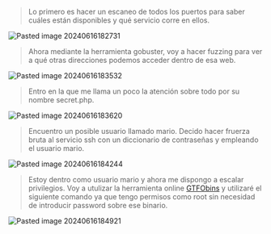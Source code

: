 >Lo primero es hacer un escaneo de todos los puertos para saber cuáles están disponibles y qué servicio corre en ellos.

![Pasted image 20240616182731](https://github.com/user-attachments/assets/d79c2629-802a-41f0-a6d1-21c1847e25fb)

>Ahora mediante la herramienta gobuster, voy a hacer fuzzing para ver a qué otras direcciones podemos acceder dentro de esa web.

![Pasted image 20240616183532](https://github.com/user-attachments/assets/17d621ac-d20d-48aa-9add-da18790b6eb7)

>Entro en la que me llama un poco la atención sobre todo por su nombre secret.php.

![Pasted image 20240616183620](https://github.com/user-attachments/assets/f224368f-525b-44c5-98d7-b8aae149dd50)

>Encuentro un posible usuario llamado mario.
>Decido hacer fruerza bruta al servicio ssh con un diccionario de contraseñas y empleando el usuario mario.

![Pasted image 20240616184244](https://github.com/user-attachments/assets/62798cda-d542-4eb2-b551-95af0b47618c)

>Estoy dentro como usuario mario y ahora me dispongo a escalar privilegios.
>Voy a utulizar la herramienta online [GTFObins](https://gtfobins.github.io/gtfobins/vim/#sudo) y utilizaré el siguiente comando ya que tengo permisos como root sin necesidad de introducir password sobre ese binario.

![Pasted image 20240616184921](https://github.com/user-attachments/assets/a8aaf867-e116-4fdd-8730-e70e4ade50e4)
